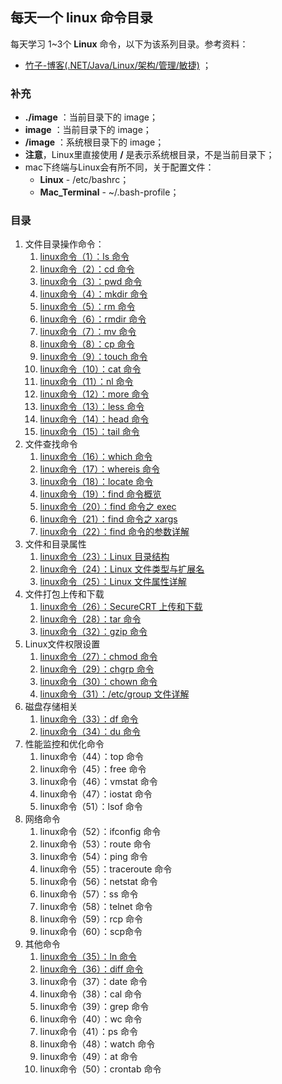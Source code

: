 ## 每天一个 linux 命令目录

每天学习 1~3个 **Linux** 命令，以下为该系列目录。参考资料：

- [竹子-博客(.NET/Java/Linux/架构/管理/敏捷)](https://www.cnblogs.com/peida/archive/2012/12/05/2803591.html "每天一个linux命令") ；

### 补充

- **./image** ：当前目录下的 image；
- **image** ：当前目录下的 image；
- **/image** ：系统根目录下的 image；
- **注意**，Linux里直接使用 **/** 是表示系统根目录，不是当前目录下；
- mac下终端与Linux会有所不同，关于配置文件：
  - **Linux** - /etc/bashrc；
  - **Mac_Terminal** - ~/.bash-profile；

### 目录

1. 文件目录操作命令：
   1. [linux命令（1）：ls 命令](http://www.jianwill.cn/md/linux/ls.html)
   2. [linux命令（2）：cd 命令](http://www.jianwill.cn/md/linux/cd.html)
   3. [linux命令（3）：pwd 命令](http://www.jianwill.cn/md/linux/pwd.html)
   4. [linux命令（4）：mkdir 命令](http://www.jianwill.cn/md/linux/mkdir.html)
   5. [linux命令（5）：rm 命令](http://www.jianwill.cn/md/linux/rm.html)
   6. [linux命令（6）：rmdir 命令](http://www.jianwill.cn/md/linux/rmdir.html)
   7. [linux命令（7）：mv 命令](http://www.jianwill.cn/md/linux/mv.html)
   8. [linux命令（8）：cp 命令](http://www.jianwill.cn/md/linux/cp.html)
   9. [linux命令（9）：touch 命令](http://www.jianwill.cn/md/linux/touch.html)
   10. [linux命令（10）：cat 命令](http://www.jianwill.cn/md/linux/cat.html)
   11. [linux命令（11）：nl 命令](http://www.jianwill.cn/md/linux/nl.html)
   12. [linux命令（12）：more 命令](http://www.jianwill.cn/md/linux/more.html)
   13. [linux命令（13）：less 命令](http://www.jianwill.cn/md/linux/less.html)
   14. [linux命令（14）：head 命令](http://www.jianwill.cn/md/linux/head.html)
   15. [linux命令（15）：tail 命令](http://www.jianwill.cn/md/linux/tail.html)
2. 文件查找命令
   1. [linux命令（16）：which 命令](http://www.jianwill.cn/md/linux/which.html)
   2. [linux命令（17）：whereis 命令](http://www.jianwill.cn/md/linux/whereis.html)
   3. [linux命令（18）：locate 命令](http://www.jianwill.cn/md/linux/locate.html)
   4. [linux命令（19）：find 命令概览](http://www.jianwill.cn/md/linux/find.html)
   5. [linux命令（20）：find 命令之 exec](http://www.jianwill.cn/md/linux/find-exec.html)
   6. [linux命令（21）：find 命令之 xargs](http://www.jianwill.cn/md/linux/find-xargs.html)
   7. [linux命令（22）：find 命令的参数详解](http://www.jianwill.cn/md/linux/find-indetail.html)
3. 文件和目录属性
   1. [linux命令（23）：Linux 目录结构](http://www.jianwill.cn/md/linux/linux-directory.html)
   2. [linux命令（24）：Linux 文件类型与扩展名](http://www.jianwill.cn/md/linux/linux-filetype.html)
   3. [linux命令（25）：Linux 文件属性详解](http://www.jianwill.cn/md/linux/linux-fileattr.html)
4. 文件打包上传和下载
   1. [linux命令（26）：SecureCRT 上传和下载](http://www.jianwill.cn/md/linux/securecrt.html)
   2. [linux命令（28）：tar 命令](http://www.jianwill.cn/md/linux/tar.html)
   3. [linux命令（32）：gzip 命令](http://www.jianwill.cn/md/linux/gzip.html)
5. Linux文件权限设置
   1. [linux命令（27）：chmod 命令](http://www.jianwill.cn/md/linux/chmod.html)
   2. [linux命令（29）：chgrp 命令](http://www.jianwill.cn/md/linux/chgrp.html)
   3. [linux命令（30）：chown 命令](http://www.jianwill.cn/md/linux/chown.html)
   4. [linux命令（31）：/etc/group 文件详解](http://www.jianwill.cn/md/linux/etcgroup.html)
6. 磁盘存储相关
   1. [linux命令（33）：df 命令](http://www.jianwill.cn/md/linux/df.html)
   2. [linux命令（34）：du 命令](http://www.jianwill.cn/md/linux/du.html)
7. 性能监控和优化命令
   1. linux命令（44）：top 命令
   2. linux命令（45）：free 命令
   3. linux命令（46）：vmstat 命令
   4. linux命令（47）：iostat 命令
   5. linux命令（51）：lsof 命令
8. 网络命令
   1. linux命令（52）：ifconfig 命令
   2. linux命令（53）：route 命令
   3. linux命令（54）：ping 命令
   4. linux命令（55）：traceroute 命令
   5. linux命令（56）：netstat 命令
   6. linux命令（57）：ss 命令
   7. linux命令（58）：telnet 命令
   8. linux命令（59）：rcp 命令
   9. linux命令（60）：scp命令
9. 其他命令
   1. [linux命令（35）：ln 命令](http://www.jianwill.cn/md/linux/ln.html)
   2. [linux命令（36）：diff 命令](http://www.jianwill.cn/md/linux/diff.html)
   3. linux命令（37）：date 命令
   4. linux命令（38）：cal 命令
   5. linux命令（39）：grep 命令
   6. linux命令（40）：wc 命令
   7. linux命令（41）：ps 命令
   8. linux命令（48）：watch 命令
   9. linux命令（49）：at 命令
   10. linux命令（50）：crontab 命令